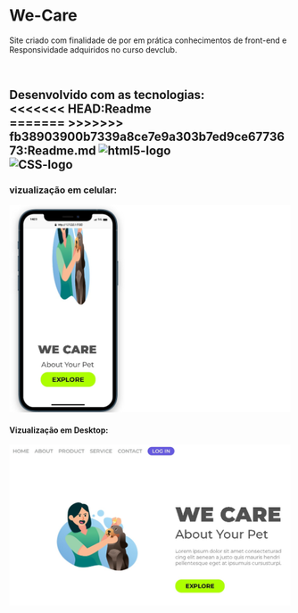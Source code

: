 <h1> We-Care</h1>
<p> Site criado com finalidade de por em prática conhecimentos de front-end e Responsividade adquiridos no curso devclub. </p>
<br>
<h2>Desenvolvido com as tecnologias:
    <br>
<<<<<<< HEAD:Readme
    <br>
=======
>>>>>>> fb38903900b7339a8ce7e9a303b7ed9ce6773673:Readme.md
    <img src="https://img.shields.io/badge/HTML5-E34F26?style=for-the-badge&logo=html5&logoColor=white" alt="html5-logo"/>
        <br>
    <img src="https://img.shields.io/badge/CSS3-1572B6?style=for-the-badge&logo=css3&logoColor=white" alt="CSS-logo"/>
    <br>

<h3>vizualização em celular:</h3>
    <img src="./we-care phone.jpg" alt="celular"/>
<br>

<h4>Vizualização em Desktop:</h4>
<img src="./we-care desktop.jpg" alt="Desktop"/>
